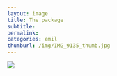 ```yaml
---
layout: image
title: The package
subtitle: 
permalink: 
categories: emil
thumburl: /img/IMG_9135_thumb.jpg
---
```

![](/img/IMG_9135_thumb.jpg)

